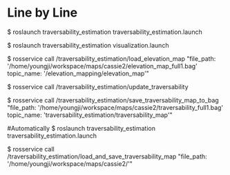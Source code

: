 # Line by Line
$ roslaunch traversability_estimation traversability_estimation.launch

$ roslaunch traversability_estimation visualization.launch

$ rosservice call /traversability_estimation/load_elevation_map "file_path: '/home/youngji/workspace/maps/cassie2/elevation_map_full1.bag' 
topic_name: '/elevation_mapping/elevation_map'"

<!--$ rosrun image_transport_tutorial my_publisher /home/youngji/workspace/maps/terrain.png-->

$ rosservice call /traversability_estimation/update_traversability

$ rosservice call /traversability_estimation/save_traversability_map_to_bag "file_path: '/home/youngji/workspace/maps/cassie2/traversability_full1.bag' 
topic_name: 'traversability_estimation/traversability_map'"


#Automatically 
$ roslaunch traversability_estimation traversability_estimation.launch

$ rosservice call /traversability_estimation/load_and_save_traversability_map "file_path: '/home/youngji/workspace/maps/cassie2/'" 
